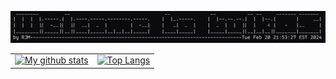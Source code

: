<!--### Hi there 👋

<!--
**rmassaroni/rmassaroni** is a ✨ _special_ ✨ repository because its `README.md` (this file) appears on your GitHub profile.

Here are some ideas to get you started:

- 🔭 I’m currently working on ...
- 🌱 I’m currently learning ...
- 👯 I’m looking to collaborate on ...
- 🤔 I’m looking for help with ...
- 💬 Ask me about ...
- 📫 How to reach me: ...
- 😄 Pronouns: ...
- ⚡ Fun fact: ...
-->
![Alt Text](/welcometobulkos)

<!--[![My github stats](https://github-readme-stats.vercel.app/api?username=rmassaroni&count_private=true&show_icons=true)](https://github.com/rmassaroni)

[![Top Langs](https://github-readme-stats.vercel.app/api/top-langs/?username=rmassaroni&hide=php)](https://github.com/rmassaroni)

<div style="display: flex;">
  <div style="flex: 1;">
    <a href="https://github.com/rmassaroni">
      <img src="https://github-readme-stats.vercel.app/api?username=rmassaroni&count_private=true&show_icons=true" alt="My github stats">
    </a>
  </div>
  <div style="flex: 1;">
    <a href="https://github.com/rmassaroni">
      <img src="https://github-readme-stats.vercel.app/api/top-langs/?username=rmassaroni&hide=php" alt="Top Langs">
    </a>
  </div>
</div>
-->
<table style="border-collapse: collapse;">
  <tr>
    <td>
      <a href="https://github.com/rmassaroni">
        <img src="https://github-readme-stats.vercel.app/api?username=rmassaroni&count_private=true&show_icons=true" alt="My github stats">
      </a>
    </td>
    <td>
      <a href="https://github.com/rmassaroni">
        <img src="https://github-readme-stats.vercel.app/api/top-langs/?username=rmassaroni&hide=php" alt="Top Langs">
      </a>
    </td>
  </tr>
</table>
